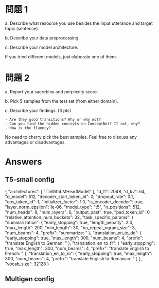 # 問題 1

a. Describe what resource you use besides the input utterance and target topic (sentence).

b. Describe your data preprocessing.

c. Describe your model architecture.

If you tried different models, just elaborate one of them.

# 問題 2

a. Report your sacrebleu and perplexity score.

b. Pick 5 samples from the test set (from either domain).

c. Describe your findings. (3 pts)

    - Are they good transitions? Why or why not?
    - Can you find the hidden concepts on ConceptNet? If not, why?
    - How is the fluency?

No need to cherry pick the best samples. Feel free to discuss any advantages or disadvantages.


# Answers


## T5-small config

{
  "architectures": [
    "T5WithLMHeadModel"
  ],
  "d_ff": 2048,
  "d_kv": 64,
  "d_model": 512,
  "decoder_start_token_id": 0,
  "dropout_rate": 0.1,
  "eos_token_id": 1,
  "initializer_factor": 1.0,
  "is_encoder_decoder": true,
  "layer_norm_epsilon": 1e-06,
  "model_type": "t5",
  "n_positions": 512,
  "num_heads": 8,
  "num_layers": 6,
  "output_past": true,
  "pad_token_id": 0,
  "relative_attention_num_buckets": 32,
  "task_specific_params": {
    "summarization": {
      "early_stopping": true,
      "length_penalty": 2.0,
      "max_length": 200,
      "min_length": 30,
      "no_repeat_ngram_size": 3,
      "num_beams": 4,
      "prefix": "summarize: "
    },
    "translation_en_to_de": {
      "early_stopping": true,
      "max_length": 300,
      "num_beams": 4,
      "prefix": "translate English to German: "
    },
    "translation_en_to_fr": {
      "early_stopping": true,
      "max_length": 300,
      "num_beams": 4,
      "prefix": "translate English to French: "
    },
    "translation_en_to_ro": {
      "early_stopping": true,
      "max_length": 300,
      "num_beams": 4,
      "prefix": "translate English to Romanian: "
    }
  },
  "vocab_size": 32128
}

## Multigen config
